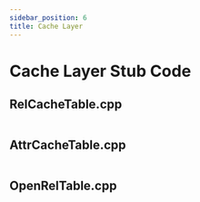 ```yaml
---
sidebar_position: 6
title: Cache Layer
---
```


# Cache Layer Stub Code

## RelCacheTable.cpp

```cpp

```

## AttrCacheTable.cpp

```cpp

```

## OpenRelTable.cpp

```cpp

```
